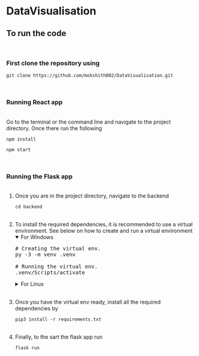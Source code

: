 # DataVisualisation

## To run the code

<br>

### First clone the repository using <br>
    git clone https://github.com/mokshith002/DataVisualisation.git 
<br>

<!-- <details> -->
### Running React app
<br>
Go to the terminal or the command line and navigate to the project directory. Once there run the following

```
npm install

npm start
```

<br> 

### Running the Flask app
<ol>
<br>
<li>
Once you are in the project directory, navigate to the backend 

```
cd backend
```
</li>
<br>
<li>
To install the required dependencies, it is recommended to use a virtual environment. See below on how to create and run a virtual environment

<details open>
<summary>For Windows</summary>
<pre>
# Creating the virtual env. 
py -3 -m venv .venv<br>
# Running the virtual env.
.venv/Scripts/activate
</pre>
</details>


<details>
<summary>For Linux</summary>
<pre>
# Creating the virtual env. 
python3 -m venv .venv<br>
# Running the virtual env.
source .venv/bin/activate
</pre>
</details>
</li>
<br>
<li>

Once you have the virtual env ready, install all the required dependencies by

```
pip3 install -r requirements.txt
```
</li>

<br>

<li>
Finally, to the sart the flask app run 

```
flask run
```
</li>


</ol>



